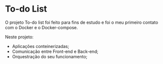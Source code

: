 # To-do List

O projeto To-do list foi feito para fins de estudo e foi o meu primeiro contato com o Docker e o Docker-compose.

Neste projeto:
- Aplicações conteinerizadas;
- Comunicação entre Front-end e Back-end;
- Orquestração do seu funcionamento;
